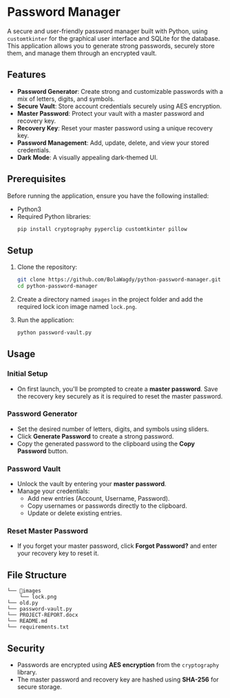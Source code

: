 # Password Manager

A secure and user-friendly password manager built with Python, using `customtkinter` for the graphical user interface and SQLite for the database. This application allows you to generate strong passwords, securely store them, and manage them through an encrypted vault.

## Features

- **Password Generator**: Create strong and customizable passwords with a mix of letters, digits, and symbols.
- **Secure Vault**: Store account credentials securely using AES encryption.
- **Master Password**: Protect your vault with a master password and recovery key.
- **Recovery Key**: Reset your master password using a unique recovery key.
- **Password Management**: Add, update, delete, and view your stored credentials.
- **Dark Mode**: A visually appealing dark-themed UI.

## Prerequisites

Before running the application, ensure you have the following installed:

- Python3
- Required Python libraries:
  ```bash
  pip install cryptography pyperclip customtkinter pillow
  ```

## Setup

1. Clone the repository:
   ```bash
   git clone https://github.com/BolaWagdy/python-password-manager.git
   cd python-password-manager
   ```

2. Create a directory named `images` in the project folder and add the required lock icon image named `lock.png`.

3. Run the application:
   ```bash
   python password-vault.py
   ```

## Usage

### Initial Setup
- On first launch, you'll be prompted to create a **master password**. Save the recovery key securely as it is required to reset the master password.

### Password Generator
- Set the desired number of letters, digits, and symbols using sliders.
- Click **Generate Password** to create a strong password.
- Copy the generated password to the clipboard using the **Copy Password** button.

### Password Vault
- Unlock the vault by entering your **master password**.
- Manage your credentials:
  - Add new entries (Account, Username, Password).
  - Copy usernames or passwords directly to the clipboard.
  - Update or delete existing entries.

### Reset Master Password
- If you forget your master password, click **Forgot Password?** and enter your recovery key to reset it.

## File Structure

```
└── 📁images
    └── lock.png
└── old.py
└── password-vault.py
└── PROJECT-REPORT.docx
└── README.md
└── requirements.txt
```

## Security

- Passwords are encrypted using **AES encryption** from the `cryptography` library.
- The master password and recovery key are hashed using **SHA-256** for secure storage.

<!-- ## Screenshots

| **Password Generator** | **Vault** |
|-------------------------|-----------|
| ![Password Generator](https://via.placeholder.com/400x300?text=Password+Generator) | ![Vault](https://via.placeholder.com/400x300?text=Vault+UI) |
 -->